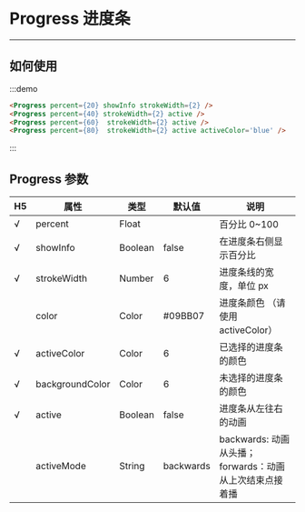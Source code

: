 # Progress 进度条

--------------

## 如何使用

:::demo
```html
<Progress percent={20} showInfo strokeWidth={2} />
<Progress percent={40} strokeWidth={2} active />
<Progress percent={60}  strokeWidth={2} active />
<Progress percent={80}  strokeWidth={2} active activeColor='blue' />
```
:::


## Progress 参数

|  H5  | 属性            | 类型    | 默认值    | 说明                                                    |
| --- | --------------- | ------- | --------- | ------------------------------------------------------- |
| √   | percent         | Float   |           | 百分比 0~100                                            |
| √   | showInfo       | Boolean | false     | 在进度条右侧显示百分比                                  |
| √   | strokeWidth    | Number  | 6         | 进度条线的宽度，单位 px                                 |
|     | color           | Color   | #09BB07   | 进度条颜色 （请使用 activeColor）                       |
| √   | activeColor     | Color   | 6         | 已选择的进度条的颜色                                    |
| √   | backgroundColor | Color   | 6         | 未选择的进度条的颜色                                    |
| √   | active          | Boolean | false     | 进度条从左往右的动画                                    |
|     | activeMode     | String  | backwards | backwards: 动画从头播；forwards：动画从上次结束点接着播 |
